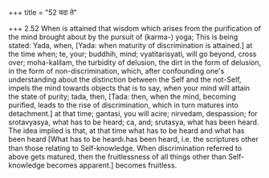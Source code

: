 +++
title = "52 यदा ते"

+++
2.52 When is attained that wisdom which arises from the purification of
the mind brought about by the pursuit of (karma-) yoga; This is being
stated: Yada, when, \[Yada: when maturity of discrimination is
attained.\] at the time when; te, your; buddhih, mind; vyatitarisyati,
will go beyond, cross over; moha-kalilam, the turbidity of delusion, the
dirt in the form of delusion, in the form of non-discrimination, which,
after confounding one's understanding about the distinction between the
Self and the not-Self, impels the mind towards objects that is to say,
when your mind will attain the state of purity; tada, then, \[Tada:
then, when the mind, becoming purified, leads to the rise of
discrimination, which in turn matures into detachment.\] at that time;
gantasi, you will acire; nirvedam, despassion; for srotavyasya, what has
to be heard; ca, and; srutasya, what has been heard. The idea implied is
that, at that time what has to be heard and what has been heard \[What
has to be heard৷৷.has been heard, i.e. the scriptures other than those
relating to Self-knowledge. When discrimination referred to above gets
matured, then the fruitlessness of all things other than Self-knowledge
becomes apparent.\] becomes fruitless.
